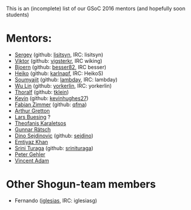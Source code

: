 This is an (incomplete) list of our GSoC 2016 mentors (and hopefully soon students)

# Mentors:
 * [Sergey](Sergey%20Lisitsyn) (github: [lisitsyn](https://github.com/lisitsyn), IRC: lisitsyn)
 * [Viktor](Viktor%20Gal) (github: [vigsterkr](https://github.com/vigsterkr), IRC wiking)
 * [Bjoern](Bjoern%20Esser) (github: [besser82](https://github.com/besser82), IRC besser)
 * [Heiko](Heiko%20Strathmann) (github: [karlnapf](https://github.com/karlnapf), IRC: HeikoS)
 * [Soumyajit](Soumyajit%20De%20[Rahul]) (github: [lambday](https://github.com/lambday), IRC: lambday)
 * [Wu Lin](Wu-Lin) (github: [yorkerlin](https://github.com/yorkerlin), IRC: yorkerlin)
 * [Thoralf](Thoralf%20Klein) (github: [tklein](https://github.com/tklein23))
 * [Kevin](Kevin%20Hughes) (github: [kevinhughes27](https://github.com/kevinhughes27))
 * [Fabian Zimmer](http://qfma.de/) (github: [qfma](https://github.com/qfma))
 * [Arthur Gretton](http://www.gatsby.ucl.ac.uk/~gretton/)
 * [Lars Buesing](http://www.gatsby.ucl.ac.uk/~lars/) ?
 * [Theofanis Karaletsos](http://cbio.mskcc.org/directory/theofanis-karaletsos/index.html)
 * [Gunnar Rätsch](http://cbio.mskcc.org/research/ratsch-research-group/)
 * [Dino Sejdinovic](http://www.csml.ucl.ac.uk/people/sejdinovic) (github: [sejdino](https://github.com/sejdino))
 * [Emtiyaz Khan](http://www.cs.ubc.ca/~emtiyaz/)
 * [Srini Turaga](http://www.mit.edu/people/sturaga/) (github: [srinituraga](https://github.com/srinituraga))
 * [Peter Gehler](http://ps.is.tuebingen.mpg.de/person/gehler)
 * [Vincent Adam](https://sites.google.com/site/myvincentadam/)

# Other Shogun-team members
 * Fernando ([iglesias](https://github.com/iglesias), IRC: iglesiasg)